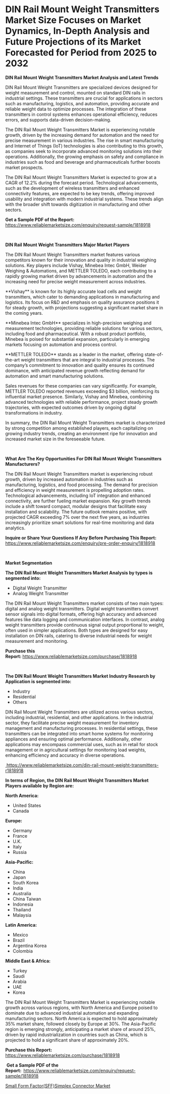 <p><h1>DIN Rail Mount Weight Transmitters Market Size Focuses on Market Dynamics, In-Depth Analysis and Future Projections of its Market Forecasted for Period from 2025 to 2032</h1></p><p><strong>DIN Rail Mount Weight Transmitters Market Analysis and Latest Trends</strong></p>
<p><p>DIN Rail Mount Weight Transmitters are specialized devices designed for weight measurement and control, mounted on standard DIN rails in industrial settings. These transmitters are crucial for applications in sectors such as manufacturing, logistics, and automation, providing accurate and reliable weight data to optimize processes. The integration of these transmitters in control systems enhances operational efficiency, reduces errors, and supports data-driven decision-making.</p><p>The DIN Rail Mount Weight Transmitters Market is experiencing notable growth, driven by the increasing demand for automation and the need for precise measurement in various industries. The rise in smart manufacturing and Internet of Things (IoT) technologies is also contributing to this growth, as companies seek to incorporate advanced monitoring solutions into their operations. Additionally, the growing emphasis on safety and compliance in industries such as food and beverage and pharmaceuticals further boosts market prospects.</p><p>The DIN Rail Mount Weight Transmitters Market is expected to grow at a CAGR of 12.2% during the forecast period. Technological advancements, such as the development of wireless transmitters and enhanced connectivity features, are expected to be key trends, offering improved usability and integration with modern industrial systems. These trends align with the broader shift towards digitization in manufacturing and other sectors.</p></p>
<p><strong>Get a Sample PDF of the Report:&nbsp;</strong> <a href="https://www.reliablemarketsize.com/enquiry/request-sample/1818918?utm_campaign=2255&utm_medium=2&utm_source=Github&utm_content=ia&utm_term=13022025&utm_id=din-rail-mount-weight-transmitters">https://www.reliablemarketsize.com/enquiry/request-sample/1818918</a></p>
<p>&nbsp;</p>
<p><strong>DIN Rail Mount Weight Transmitters Major Market Players</strong></p>
<p><p>The DIN Rail Mount Weight Transmitters market features various competitors known for their innovation and quality in industrial weighing solutions. Key players include Vishay, Minebea Intec GmbH, Weider Weighing & Automations, and METTLER TOLEDO, each contributing to a rapidly growing market driven by advancements in automation and the increasing need for precise weight measurement across industries.</p><p>**Vishay** is known for its highly accurate load cells and weight transmitters, which cater to demanding applications in manufacturing and logistics. Its focus on R&D and emphasis on quality assurance positions it for steady growth, with projections suggesting a significant market share in the coming years.</p><p>**Minebea Intec GmbH** specializes in high-precision weighing and measurement technologies, providing reliable solutions for various sectors, including food and pharmaceutical. With a robust product portfolio, Minebea is poised for substantial expansion, particularly in emerging markets focusing on automation and process control.</p><p>**METTLER TOLEDO** stands as a leader in the market, offering state-of-the-art weight transmitters that are integral to industrial processes. The company’s commitment to innovation and quality ensures its continued dominance, with anticipated revenue growth reflecting demand for automation and smart manufacturing solutions.</p><p>Sales revenues for these companies can vary significantly. For example, METTLER TOLEDO reported revenues exceeding $3 billion, reinforcing its influential market presence. Similarly, Vishay and Minebea, combining advanced technologies with reliable performance, project steady growth trajectories, with expected outcomes driven by ongoing digital transformations in industry.</p><p>In summary, the DIN Rail Mount Weight Transmitters market is characterized by strong competition among established players, each capitalizing on growing industry trends, creating an environment ripe for innovation and increased market size in the foreseeable future.</p></p>
<p>&nbsp;</p>
<p><strong>What Are The Key Opportunities For DIN Rail Mount Weight Transmitters Manufacturers?</strong></p>
<p><p>The DIN Rail Mount Weight Transmitters market is experiencing robust growth, driven by increased automation in industries such as manufacturing, logistics, and food processing. The demand for precision and efficiency in weight measurement is propelling adoption rates. Technological advancements, including IoT integration and enhanced connectivity, are further fueling market expansion. Key growth trends include a shift toward compact, modular designs that facilitate easy installation and scalability. The future outlook remains positive, with projected CAGR exceeding 7% over the next five years, as industries increasingly prioritize smart solutions for real-time monitoring and data analytics.</p></p>
<p><strong>Inquire or Share Your Questions If Any Before Purchasing This Report:</strong> <a href="https://www.reliablemarketsize.com/enquiry/pre-order-enquiry/1818918?utm_campaign=2255&utm_medium=2&utm_source=Github&utm_content=ia&utm_term=13022025&utm_id=din-rail-mount-weight-transmitters">https://www.reliablemarketsize.com/enquiry/pre-order-enquiry/1818918</a></p>
<p>&nbsp;</p>
<p><strong>Market Segmentation</strong></p>
<p><strong>The DIN Rail Mount Weight Transmitters Market Analysis by types is segmented into:</strong></p>
<p><ul><li>Digital Weight Transmitter</li><li>Analog Weight Transmitter</li></ul></p>
<p><p>The DIN Rail Mount Weight Transmitters market consists of two main types: digital and analog weight transmitters. Digital weight transmitters convert sensor signals into digital formats, offering high accuracy and advanced features like data logging and communication interfaces. In contrast, analog weight transmitters provide continuous signal output proportional to weight, often used in simpler applications. Both types are designed for easy installation on DIN rails, catering to diverse industrial needs for weight measurement and monitoring.</p></p>
<p><strong>Purchase this Report:&nbsp;</strong><a href="https://www.reliablemarketsize.com/purchase/1818918?utm_campaign=2255&utm_medium=2&utm_source=Github&utm_content=ia&utm_term=13022025&utm_id=din-rail-mount-weight-transmitters">https://www.reliablemarketsize.com/purchase/1818918</a></p>
<p>&nbsp;</p>
<p><strong>The DIN Rail Mount Weight Transmitters Market Industry Research by Application is segmented into:</strong></p>
<p><ul><li>Industry</li><li>Residential</li><li>Others</li></ul></p>
<p><p>DIN Rail Mount Weight Transmitters are utilized across various sectors, including industrial, residential, and other applications. In the industrial sector, they facilitate precise weight measurement for inventory management and manufacturing processes. In residential settings, these transmitters can be integrated into smart home systems for monitoring appliances and ensuring optimal performance. Additionally, other applications may encompass commercial uses, such as in retail for stock management or in agricultural settings for monitoring load weights, enhancing efficiency and accuracy in diverse operations.</p></p>
<p><a href="https://www.reliablemarketsize.com/din-rail-mount-weight-transmitters-r1818918?utm_campaign=2255&utm_medium=2&utm_source=Github&utm_content=ia&utm_term=13022025&utm_id=din-rail-mount-weight-transmitters">&nbsp;https://www.reliablemarketsize.com/din-rail-mount-weight-transmitters-r1818918</a></p>
<p><strong>In terms of Region, the DIN Rail Mount Weight Transmitters Market Players available by Region are:</strong></p>
<p>
    <p> <strong> North America: </strong>
        <ul>
            <li>United States</li>
            <li>Canada</li>
        </ul>
        </p> 
    <p> <strong> Europe: </strong>
        <ul>
            <li>Germany</li>
            <li>France</li>
            <li>U.K.</li>
            <li>Italy</li>
            <li>Russia</li>
        </ul>
        </p> 
    <p> <strong> Asia-Pacific: </strong>
        <ul>
            <li>China</li>
            <li>Japan</li>
            <li>South Korea</li>
            <li>India</li>
            <li>Australia</li>
            <li>China Taiwan</li>
            <li>Indonesia</li>
            <li>Thailand</li>
            <li>Malaysia</li>
        </ul>
        </p> 
    <p> <strong> Latin America: </strong>
        <ul>
            <li>Mexico</li>
            <li>Brazil</li>
            <li>Argentina Korea</li>
            <li>Colombia</li>
        </ul>
        </p> 
    <p> <strong> Middle East & Africa: </strong>
        <ul>
            <li>Turkey</li>
            <li>Saudi</li>
            <li>Arabia</li>
            <li>UAE</li>
            <li>Korea</li>
        </ul>
    </p>
    </p>
<p><p>The DIN Rail Mount Weight Transmitters Market is experiencing notable growth across various regions, with North America and Europe poised to dominate due to advanced industrial automation and expanding manufacturing sectors. North America is expected to hold approximately 35% market share, followed closely by Europe at 30%. The Asia-Pacific region is emerging strongly, anticipating a market share of around 25%, driven by rapid industrialization in countries such as China, which is projected to hold a significant share of approximately 20%.</p></p>
<p><strong>Purchase this Report: </strong><a href="https://www.reliablemarketsize.com/purchase/1818918?utm_campaign=2255&utm_medium=2&utm_source=Github&utm_content=ia&utm_term=13022025&utm_id=din-rail-mount-weight-transmitters">https://www.reliablemarketsize.com/purchase/1818918</a></p>
<p>&nbsp;<strong>Get a Sample PDF of the Report:&nbsp;&nbsp;</strong><a href="https://www.reliablemarketsize.com/enquiry/request-sample/1818918?utm_campaign=2255&utm_medium=2&utm_source=Github&utm_content=ia&utm_term=13022025&utm_id=din-rail-mount-weight-transmitters">https://www.reliablemarketsize.com/enquiry/request-sample/1818918</a></p>
<p><strong></strong></p>
<p><p><a href="https://github.com/kbollin866/Market-Research-Report-List-1/blob/main/small-form-factorsffsimplex-connector-market.md?utm_campaign=2255&utm_medium=2&utm_source=Github&utm_content=ia&utm_term=13022025&utm_id=din-rail-mount-weight-transmitters">Small Form Factor(SFF)Simplex Connector Market</a></p></p>